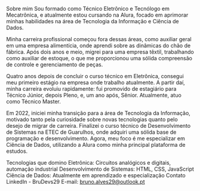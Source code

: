 Sobre mim
Sou formado como Técnico Eletrônico e Tecnólogo em Mecatrônica, e atualmente estou cursando na Alura, focado em aprimorar minhas habilidades na área de Tecnologia da Informação e Ciência de Dados.

Minha carreira profissional começou fora dessas áreas, como auxiliar geral em uma empresa alimentícia, onde aprendi sobre as dinâmicas do chão de fábrica. Após dois anos e meio, migrei para uma empresa têxtil, trabalhando como auxiliar de estoque, o que me proporcionou uma sólida compreensão de controle e gerenciamento de peças.

Quatro anos depois de concluir o curso técnico em Eletrônica, consegui meu primeiro estágio na empresa onde trabalho atualmente. A partir daí, minha carreira evoluiu rapidamente: fui promovido de estagiário para Técnico Júnior, depois Pleno, e, um ano após, Sênior. Atualmente, atuo como Técnico Master.

Em 2022, iniciei minha transição para a área de Tecnologia da Informação, motivado tanto pela curiosidade sobre novas tecnologias quanto pelo desejo de migrar de carreira. Finalizei o curso técnico de Desenvolvimento de Sistemas na ETEC de Guarulhos, onde adquiri uma sólida base de programação e desenvolvimento. Agora, meu foco é me especializar em Ciência de Dados, utilizando a Alura como minha principal plataforma de estudos.

Tecnologias que domino
Eletrônica: Circuitos analógicos e digitais, automação industrial
Desenvolvimento de Sistemas: HTML, CSS, JavaScript
Ciência de Dados: Atualmente em aprendizado e especialização
Contato
LinkedIn - BruDevs29
E-mail: bruno.alves29@outlook.pt
